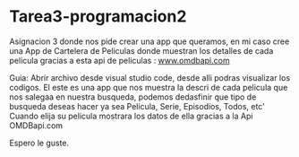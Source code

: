 # Tarea3-programacion2
Asignacion 3 donde nos pide crear una app que queramos, en mi caso cree una App de Cartelera de Peliculas donde muestran los detalles de cada pelicula gracias a esta api de peliculas : www.omdbapi.com

Guia: 
Abrir archivo desde visual studio code, desde alli podras visualizar los codigos.
El  este es una app que nos muestra la descri  de cada pelicula que nos salegaa en nuestra busqueda, podemos dedasfinir que tipo  de
busqueda deseas hacer ya sea Pelicula, Serie, Episodios, Todos, etc' Cuando elija su pelicula mostrara los datos de ella  gracias a la Api OMDBapi.com

Espero le guste.
